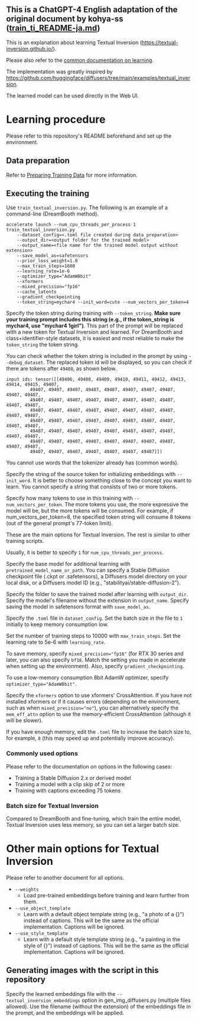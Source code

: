 ## This is a ChatGPT-4 English adaptation of the original document by kohya-ss ([train_ti_README-ja.md](https://github.com/kohya-ss/sd-scripts/blob/main/docs/train_ti_README-ja.md))

This is an explanation about learning Textual Inversion (https://textual-inversion.github.io/).

Please also refer to the [common documentation on learning](./train_README.md).

The implementation was greatly inspired by https://github.com/huggingface/diffusers/tree/main/examples/textual_inversion.

The learned model can be used directly in the Web UI.

# Learning procedure

Please refer to this repository's README beforehand and set up the environment.

## Data preparation

Refer to [Preparing Training Data](./train_README.md) for more information.

## Executing the training

Use `train_textual_inversion.py`. The following is an example of a command-line (DreamBooth method).

```
accelerate launch --num_cpu_threads_per_process 1 train_textual_inversion.py 
    --dataset_config=<.toml file created during data preparation> 
    --output_dir=<output folder for the trained model>  
    --output_name=<file name for the trained model output without extension> 
    --save_model_as=safetensors 
    --prior_loss_weight=1.0 
    --max_train_steps=1600 
    --learning_rate=1e-6 
    --optimizer_type="AdamW8bit" 
    --xformers 
    --mixed_precision="fp16" 
    --cache_latents 
    --gradient_checkpointing
    --token_string=mychar4 --init_word=cute --num_vectors_per_token=4
```

Specify the token string during training with `--token_string`. __Make sure your training prompt includes this string (e.g., if the token_string is mychar4, use "mychar4 1girl")__. This part of the prompt will be replaced with a new token for Textual Inversion and learned. For DreamBooth and class+identifier-style datasets, it is easiest and most reliable to make the `token_string` the token string.

You can check whether the token string is included in the prompt by using `--debug_dataset`. The replaced token id will be displayed, so you can check if there are tokens after `49408`, as shown below.

```
input ids: tensor([[49406, 49408, 49409, 49410, 49411, 49412, 49413, 49414, 49415, 49407,
         49407, 49407, 49407, 49407, 49407, 49407, 49407, 49407, 49407, 49407,
         49407, 49407, 49407, 49407, 49407, 49407, 49407, 49407, 49407, 49407,
         49407, 49407, 49407, 49407, 49407, 49407, 49407, 49407, 49407, 49407,
         49407, 49407, 49407, 49407, 49407, 49407, 49407, 49407, 49407, 49407,
         49407, 49407, 49407, 49407, 49407, 49407, 49407, 49407, 49407, 49407,
         49407, 49407, 49407, 49407, 49407, 49407, 49407, 49407, 49407, 49407,
         49407, 49407, 49407, 49407, 49407, 49407, 49407]])
```

You cannot use words that the tokenizer already has (common words).

Specify the string of the source token for initializing embeddings with `--init_word`. It is better to choose something close to the concept you want to learn. You cannot specify a string that consists of two or more tokens.

Specify how many tokens to use in this training with `--num_vectors_per_token`. The more tokens you use, the more expressive the model will be, but the more tokens will be consumed. For example, if num_vectors_per_token=8, the specified token string will consume 8 tokens (out of the general prompt's 77-token limit).

These are the main options for Textual Inversion. The rest is similar to other training scripts.

Usually, it is better to specify `1` for `num_cpu_threads_per_process`.

Specify the base model for additional learning with `pretrained_model_name_or_path`. You can specify a Stable Diffusion checkpoint file (.ckpt or .safetensors), a Diffusers model directory on your local disk, or a Diffusers model ID (e.g., "stabilityai/stable-diffusion-2").

Specify the folder to save the trained model after learning with `output_dir`. Specify the model's filename without the extension in `output_name`. Specify saving the model in safetensors format with `save_model_as`.

Specify the `.toml` file in `dataset_config`. Set the batch size in the file to `1` initially to keep memory consumption low.

Set the number of training steps to 10000 with `max_train_steps`. Set the learning rate to 5e-6 with `learning_rate`.

To save memory, specify `mixed_precision="fp16"` (for RTX 30 series and later, you can also specify `bf16`. Match the setting you made in accelerate when setting up the environment). Also, specify `gradient_checkpointing`.

To use a low-memory consumption 8bit AdamW optimizer, specify `optimizer_type="AdamW8bit"`.

Specify the `xformers` option to use xformers' CrossAttention. If you have not installed xformers or if it causes errors (depending on the environment, such as when `mixed_precision="no"`), you can alternatively specify the `mem_eff_attn` option to use the memory-efficient CrossAttention (although it will be slower).

If you have enough memory, edit the `.toml` file to increase the batch size to, for example, `8` (this may speed up and potentially improve accuracy).

### Commonly used options

Please refer to the documentation on options in the following cases:

- Training a Stable Diffusion 2.x or derived model
- Training a model with a clip skip of 2 or more
- Training with captions exceeding 75 tokens

### Batch size for Textual Inversion

Compared to DreamBooth and fine-tuning, which train the entire model, Textual Inversion uses less memory, so you can set a larger batch size.

# Other main options for Textual Inversion

Please refer to another document for all options.

* `--weights`
  * Load pre-trained embeddings before training and learn further from them.
* `--use_object_template`
  * Learn with a default object template string (e.g., "a photo of a {}") instead of captions. This will be the same as the official implementation. Captions will be ignored.
* `--use_style_template`
  * Learn with a default style template string (e.g., "a painting in the style of {}") instead of captions. This will be the same as the official implementation. Captions will be ignored.

## Generating images with the script in this repository

Specify the learned embeddings file with the `--textual_inversion_embeddings` option in gen_img_diffusers.py (multiple files allowed). Use the filename (without the extension) of the embeddings file in the prompt, and the embeddings will be applied.
